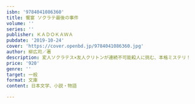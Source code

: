 ```yaml
---
isbn: '9784041086360'
title: 饗宴 ソクラテ最後の事件
volume: ''
series: ''
publisher: ＫＡＤＯＫＡＷＡ
pubdate: '2019-10-24'
cover: 'https://cover.openbd.jp/9784041086360.jpg'
author: 柳広司／著
description: 変人ソクラテス×友人クリトンが連続不可能殺人に挑む、本格ミステリ！
price: '920'
genre: ''
target: 一般
format: 文庫
content: 日本文学、小説・物語

---
```


